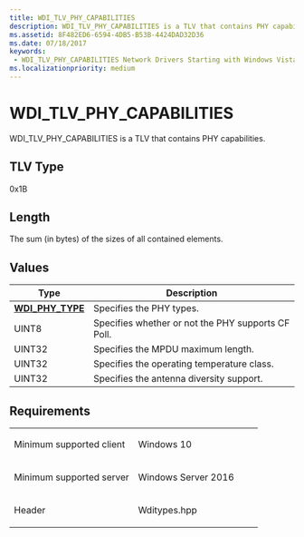 ```yaml
---
title: WDI_TLV_PHY_CAPABILITIES
description: WDI_TLV_PHY_CAPABILITIES is a TLV that contains PHY capabilities.
ms.assetid: 8F482ED6-6594-4DB5-B53B-4424DAD32D36
ms.date: 07/18/2017
keywords:
 - WDI_TLV_PHY_CAPABILITIES Network Drivers Starting with Windows Vista
ms.localizationpriority: medium
---
```


# WDI\_TLV\_PHY\_CAPABILITIES


WDI\_TLV\_PHY\_CAPABILITIES is a TLV that contains PHY capabilities.

## TLV Type


0x1B

## Length


The sum (in bytes) of the sizes of all contained elements.

## Values


| Type                                        | Description                                        |
|---------------------------------------------|----------------------------------------------------|
| [**WDI\_PHY\_TYPE**](/windows-hardware/drivers/ddi/wditypes/ne-wditypes-_wdi_phy_type) | Specifies the PHY types.                           |
| UINT8                                       | Specifies whether or not the PHY supports CF Poll. |
| UINT32                                      | Specifies the MPDU maximum length.                 |
| UINT32                                      | Specifies the operating temperature class.         |
| UINT32                                      | Specifies the antenna diversity support.           |

 

Requirements
------------

<table>
<colgroup>
<col width="50%" />
<col width="50%" />
</colgroup>
<tbody>
<tr class="odd">
<td><p>Minimum supported client</p></td>
<td><p>Windows 10</p></td>
</tr>
<tr class="even">
<td><p>Minimum supported server</p></td>
<td><p>Windows Server 2016</p></td>
</tr>
<tr class="odd">
<td><p>Header</p></td>
<td>Wditypes.hpp</td>
</tr>
</tbody>
</table>

 

